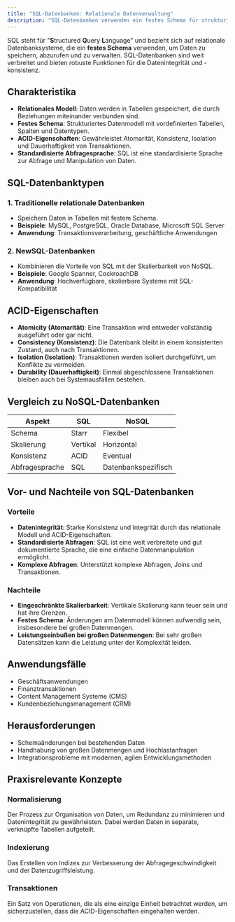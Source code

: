 ```yaml
---
title: "SQL-Datenbanken: Relationale Datenverwaltung"
description: "SQL-Datenbanken verwenden ein festes Schema für strukturierte Daten in Tabellen mit ACID-Eigenschaften. Sie bieten starke Konsistenz und komplexe Abfragen, sind aber weniger skalierbar als NoSQL. Anwendungen umfassen Geschäftssysteme und Finanztransaktionen."
---
```


SQL steht für "**S**tructured **Q**uery **L**anguage" und bezieht sich auf relationale Datenbanksysteme, die ein **festes Schema** verwenden, um Daten zu speichern, abzurufen und zu verwalten. SQL-Datenbanken sind weit verbreitet und bieten robuste Funktionen für die Datenintegrität und -konsistenz.

## Charakteristika
- **Relationales Modell**: Daten werden in Tabellen gespeichert, die durch Beziehungen miteinander verbunden sind.
- **Festes Schema**: Strukturiertes Datenmodell mit vordefinierten Tabellen, Spalten und Datentypen.
- **ACID-Eigenschaften**: Gewährleistet Atomarität, Konsistenz, Isolation und Dauerhaftigkeit von Transaktionen.
- **Standardisierte Abfragesprache**: SQL ist eine standardisierte Sprache zur Abfrage und Manipulation von Daten.

## SQL-Datenbanktypen

### 1. Traditionelle relationale Datenbanken
- Speichern Daten in Tabellen mit festem Schema.
- **Beispiele**: MySQL, PostgreSQL, Oracle Database, Microsoft SQL Server
- **Anwendung**: Transaktionsverarbeitung, geschäftliche Anwendungen

### 2. NewSQL-Datenbanken
- Kombinieren die Vorteile von SQL mit der Skalierbarkeit von NoSQL.
- **Beispiele**: Google Spanner, CockroachDB
- **Anwendung**: Hochverfügbare, skalierbare Systeme mit SQL-Kompatibilität

## ACID-Eigenschaften
- **Atomicity (Atomarität)**: Eine Transaktion wird entweder vollständig ausgeführt oder gar nicht.
- **Consistency (Konsistenz)**: Die Datenbank bleibt in einem konsistenten Zustand, auch nach Transaktionen.
- **Isolation (Isolation)**: Transaktionen werden isoliert durchgeführt, um Konflikte zu vermeiden.
- **Durability (Dauerhaftigkeit)**: Einmal abgeschlossene Transaktionen bleiben auch bei Systemausfällen bestehen.

## Vergleich zu NoSQL-Datenbanken

| Aspekt | SQL | NoSQL |
|--------|-----|-------|
| Schema | Starr | Flexibel |
| Skalierung | Vertikal | Horizontal |
| Konsistenz | ACID | Eventual |
| Abfragesprache | SQL | Datenbankspezifisch |

## Vor- und Nachteile von SQL-Datenbanken

### Vorteile
- **Datenintegrität**: Starke Konsistenz und Integrität durch das relationale Modell und ACID-Eigenschaften.
- **Standardisierte Abfragen**: SQL ist eine weit verbreitete und gut dokumentierte Sprache, die eine einfache Datenmanipulation ermöglicht.
- **Komplexe Abfragen**: Unterstützt komplexe Abfragen, Joins und Transaktionen.

### Nachteile
- **Eingeschränkte Skalierbarkeit**: Vertikale Skalierung kann teuer sein und hat ihre Grenzen.
- **Festes Schema**: Änderungen am Datenmodell können aufwendig sein, insbesondere bei großen Datenmengen.
- **Leistungseinbußen bei großen Datenmengen**: Bei sehr großen Datensätzen kann die Leistung unter der Komplexität leiden.

## Anwendungsfälle
- Geschäftsanwendungen
- Finanztransaktionen
- Content Management Systeme (CMS)
- Kundenbeziehungsmanagement (CRM)

## Herausforderungen
- Schemaänderungen bei bestehenden Daten
- Handhabung von großen Datenmengen und Hochlastanfragen
- Integrationsprobleme mit modernen, agilen Entwicklungsmethoden

## Praxisrelevante Konzepte

### Normalisierung
Der Prozess zur Organisation von Daten, um Redundanz zu minimieren und Datenintegrität zu gewährleisten. Dabei werden Daten in separate, verknüpfte Tabellen aufgeteilt.

### Indexierung
Das Erstellen von Indizes zur Verbesserung der Abfragegeschwindigkeit und der Datenzugriffsleistung.

### Transaktionen
Ein Satz von Operationen, die als eine einzige Einheit betrachtet werden, um sicherzustellen, dass die ACID-Eigenschaften eingehalten werden.
